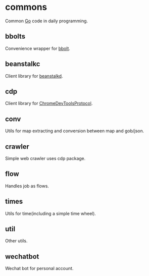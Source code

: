 # commons
Common [Go](https://golang.org/) code in daily programming.

## bbolts
Convenience wrapper for [bbolt](https://github.com/etcd-io/bbolt).

## beanstalkc
Client library for [beanstalkd](https://github.com/kr/beanstalkd).

## cdp
Client library for [ChromeDevToolsProtocol](https://github.com/ChromeDevTools/devtools-protocol).

## conv
Utils for map extracting and conversion between map and gob/json.

## crawler
Simple web crawler uses cdp package.

## flow
Handles job as flows.

## times
Utils for time(including a simple time wheel).

## util
Other utils.

## wechatbot
Wechat bot for personal account.
